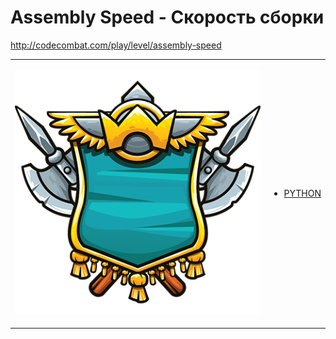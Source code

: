 # Assembly Speed  - Скорость сборки 

http://codecombat.com/play/level/assembly-speed
<table>
<tr>
<td>

![Hero Picture](hero.png?raw=true "Hero Picture")

</td>
<td>
<ul>
<li>

[PYTHON](AssemblySpeed.py)

</li>
</td>
</tr>
<table>